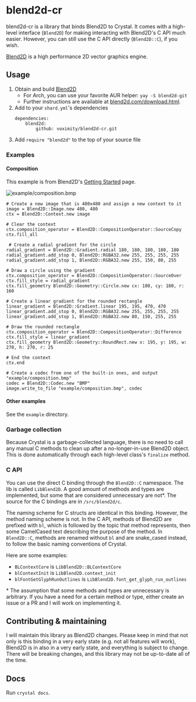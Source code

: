 # blend2d-cr

blend2d-cr is a library that binds Blend2D to Crystal. It comes with a high-level interface (`Blend2D`) for making interacting
with Blend2D's C API much easier. However, you can still use the C API directly (`Blend2D::C`), if you wish.

[Blend2D](https://blend2d.com/) is a high performance 2D vector graphics engine.

## Usage

1. Obtain and build [Blend2D](https://github.com/blend2d/blend2d)
    * For Arch, you can use your favorite AUR helper: `yay -S blend2d-git`
    * Further instructions are available at [blend2d.com/download.html](https://blend2d.com/download.html).
2. Add to your `shard.yml`'s dependencies
    ```cr
    dependencies:
        blend2d:
            github: voximity/blend2d-cr.git
    ```
3. Add `require "blend2d"` to the top of your source file

### Examples

#### Composition

This example is from Blend2D's [Getting Started](https://blend2d.com/doc/getting-started.html) page.

![example/composition.bmp](https://i.imgur.com/7bwLzdd.png)

```cr
# Create a new image that is 480x480 and assign a new context to it
image = Blend2D::Image.new 480, 480
ctx = Blend2D::Context.new image

# Clear the context
ctx.composition_operator = Blend2D::CompositionOperator::SourceCopy
ctx.fill_all

 # Create a radial gradient for the circle
radial_gradient = Blend2D::Gradient.radial 180, 180, 180, 180, 180
radial_gradient.add_stop 0, Blend2D::RGBA32.new 255, 255, 255, 255
radial_gradient.add_stop 1, Blend2D::RGBA32.new 255, 150, 80, 255

# Draw a circle using the gradient
ctx.composition_operator = Blend2D::CompositionOperator::SourceOver
ctx.fill_style = radial_gradient
ctx.fill_geometry Blend2D::Geometry::Circle.new cx: 180, cy: 180, r: 160

# Create a linear gradient for the rounded rectangle
linear_gradient = Blend2D::Gradient.linear 195, 195, 470, 470
linear_gradient.add_stop 0, Blend2D::RGBA32.new 255, 255, 255, 255
linear_gradient.add_stop 1, Blend2D::RGBA32.new 80, 150, 255, 255

# Draw the rounded rectangle
ctx.composition_operator = Blend2D::CompositionOperator::Difference
ctx.fill_style = linear_gradient
ctx.fill_geometry Blend2D::Geometry::RoundRect.new x: 195, y: 195, w: 270, h: 270, r: 25

# End the context
ctx.end

# Create a codec from one of the built-in ones, and output "example/composition.bmp"
codec = Blend2D::Codec.new "BMP"
image.write_to_file "example/composition.bmp", codec
```

#### Other examples

See the `example` directory.

### Garbage collection

Because Crystal is a garbage-collected language, there is no need to call any manual C methods
to clean up after a no-longer-in-use Blend2D object. This is done automatically through each
high-level class's `finalize` method.

### C API

You can use the direct C binding through the `Blend2D::C` namespace. The lib is called `LibBlend2D`.
A good amount of methods and types are implemented, but some that are considered unnecessary are not\*.
The source for the C bindings are in `/src/blend2d/c`.

The naming scheme for C structs are identical in this binding. However, the method naming
scheme is not. In the C API, methods of Blend2D are prefixed with `bl`, which is followed by
the topic that method represents, then some CamelCased text describing the purpose of the method.
In `Blend2D::C`, methods are renamed without `bl` and are snake_cased instead, to follow the basic
naming conventions of Crystal.

Here are some examples:
* `BLContextCore` is `LibBlend2D::BLContextCore`
* `blContextInit` is `LibBlend2D.context_init`
* `blFontGetGlyphRunOutlines` is `LibBlend2D.font_get_glyph_run_outlines`

\* The assumption that some methods and types are unnecessary is arbitrary. If you have a need for a certain
method or type, either create an issue or a PR and I will work on implementing it.

## Contributing & maintaining

I will maintain this library as Blend2D changes. Please keep in mind that not only is this binding in a very early state
(e.g. not all features will work), Blend2D is in also in a very early state, and everything is subject to change. There will
be breaking changes, and this library may not be up-to-date all of the time.

## Docs

Run `crystal docs`.